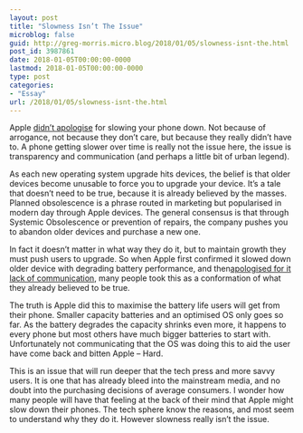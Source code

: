 ```yaml
---
layout: post
title: "Slowness Isn’t The Issue"
microblog: false
guid: http://greg-morris.micro.blog/2018/01/05/slowness-isnt-the.html
post_id: 3987861
date: 2018-01-05T00:00:00-0000
lastmod: 2018-01-05T00:00:00-0000
type: post
categories:
- "Essay"
url: /2018/01/05/slowness-isnt-the.html
---
```

<!--kg-card-begin: html--><p><!--kg-card-begin: html--></p>
<p>Apple <a href="https://www.imore.com/why-apple-slows-down-old-iphone-models">didn’t apologise</a> for slowing your phone down. Not because of arrogance, not because they don’t care, but because they really didn’t have to. A phone getting slower over time is really not the issue here, the issue is transparency and communication (and perhaps a little bit of urban legend).</p>
<p>As each new operating system upgrade hits devices, the belief is that older devices become unusable to force you to upgrade your device. It’s a tale that doesn’t need to be true, because it is already believed by the masses. Planned obsolescence is a phrase routed in marketing but popularised in modern day through Apple devices. The general consensus is that through Systemic Obsolescence or prevention of repairs, the company pushes you to abandon older devices and purchase a new one.</p>
<p>In fact it doesn’t matter in what way they do it, but to maintain growth they must push users to upgrade. So when Apple first confirmed it slowed down older device with degrading battery performance, and then<a href="https://www.apple.com/iphone-battery-and-performance/">apologised for it lack of communication</a>, many people took this as a conformation of what they already believed to be true.</p>
<p>The truth is Apple did this to maximise the battery life users will get from their phone. Smaller capacity batteries and an optimised OS only goes so far. As the battery degrades the capacity shrinks even more, it happens to every phone but most others have much bigger batteries to start with. Unfortunately not communicating that the OS was doing this to aid the user have come back and bitten Apple – Hard.</p>
<p>This is an issue that will run deeper that the tech press and more savvy users. It is one that has already bleed into the mainstream media, and no doubt into the purchasing decisions of average consumers. I wonder how many people will have that feeling at the back of their mind that Apple might slow down their phones. The tech sphere know the reasons, and most seem to understand why they do it. However slowness really isn’t the issue.</p>
<p><!--kg-card-end: html--></p>
<!--kg-card-end: html-->
